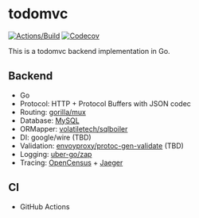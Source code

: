 # todomvc

[![Actions/Build](https://github.com/oinume/todomvc/workflows/ci/badge.svg)](https://github.com/oinume/todomvc/actions?query=workflow%3Aci)
[![Codecov](https://codecov.io/gh/oinume/todomvc/branch/master/graph/badge.svg)](https://codecov.io/gh/oinume/todomvc)

This is a todomvc backend implementation in Go.

## Backend

- Go
- Protocol: HTTP + Protocol Buffers with JSON codec
- Routing: [gorilla/mux](https://github.com/gorilla/mux)
- Database: [MySQL](https://www.mysql.com/)
- ORMapper: [volatiletech/sqlboiler](https://github.com/volatiletech/sqlboiler)
- DI: google/wire (TBD)
- Validation: [envoyproxy/protoc-gen-validate](https://github.com/envoyproxy/protoc-gen-validate) (TBD)
- Logging: [uber-go/zap](https://github.com/uber-go/zap)
- Tracing: [OpenCensus](https://opencensus.io/) + [Jaeger](https://www.jaegertracing.io/)

## CI

- GitHub Actions
